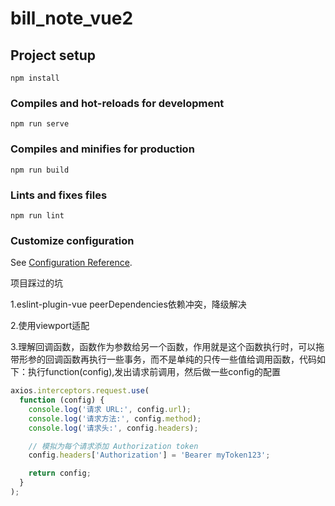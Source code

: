 # bill_note_vue2

## Project setup

```
npm install
```

### Compiles and hot-reloads for development

```
npm run serve
```

### Compiles and minifies for production

```
npm run build
```

### Lints and fixes files

```
npm run lint
```

### Customize configuration

See [Configuration Reference](https://cli.vuejs.org/config/).

项目踩过的坑

1.eslint-plugin-vue     peerDependencies依赖冲突，降级解决

2.使用viewport适配

3.理解回调函数，函数作为参数给另一个函数，作用就是这个函数执行时，可以拖带形参的回调函数再执行一些事务，而不是单纯的只传一些值给调用函数，代码如下：执行function(config),发出请求前调用，然后做一些config的配置

```javascript
axios.interceptors.request.use(
  function (config) {
    console.log('请求 URL:', config.url);
    console.log('请求方法:', config.method);
    console.log('请求头:', config.headers);

    // 模拟为每个请求添加 Authorization token
    config.headers['Authorization'] = 'Bearer myToken123';

    return config;
  }
);

```
